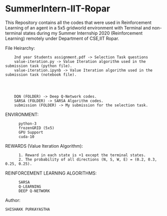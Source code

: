 # SummerIntern-IIT-Ropar
This Repository contains all the codes that were used in Reinforcement Learning of an agent in a 5x5 gridworld environment with Terminal and non-terminal states during my Summer Internship 2020 (Reinforcement Learning) remotely under Department of CSE,IIT Ropar.


File Heirarchy:

        2nd year Students assignment.pdf -> Selection Task questions
        value-iteration.py -> Value Iteration algorithm used in the submission task (python file).
        value-iteration.ipynb -> Value Iteration algorithm used in the submission task (notebook file).
                    
                    
                    
                   
        DQN (FOLDER) -> Deep Q-Network codes.   
        SARSA (FOLDER) -> SARSA Algorithm codes. 
        submission (FOLDER) -> My submission for the selection task.
                    
                    




ENVIRONMENT:

          python-3
          frozenGRID (5x5)
          GPU Support
          cuda-10

REWARDS (Value Iteration Algorithm):

          1. Reward in each state is +1 except the terminal states.
          2. The probability of all directions (N, S, W, E) = (0.2, 0.3, 0.25, 0.25).
      
 
REINFORCEMENT LEARNING ALGORITHMS:
  
          SARSA
          Q-LEARNING
          DEEP Q-NETWORK
          

Author:

    SHISHAKK PURKAYASTHA
    
    

